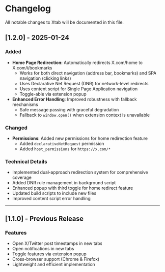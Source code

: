 # Changelog

All notable changes to Xtab will be documented in this file.

## [1.2.0] - 2025-01-24

### Added

-   **Home Page Redirection**: Automatically redirects X.com/home to X.com/i/bookmarks
    -   Works for both direct navigation (address bar, bookmarks) and SPA navigation (clicking links)
    -   Uses Declarative Net Request (DNR) for network-level redirects
    -   Uses content script for Single Page Application navigation
    -   Toggle-able via extension popup
-   **Enhanced Error Handling**: Improved robustness with fallback mechanisms
    -   Safe message passing with graceful degradation
    -   Fallback to `window.open()` when extension context is unavailable

### Changed

-   **Permissions**: Added new permissions for home redirection feature
    -   Added `declarativeNetRequest` permission
    -   Added `host_permissions` for `https://x.com/*`

### Technical Details

-   Implemented dual-approach redirection system for comprehensive coverage
-   Added DNR rule management in background script
-   Enhanced popup with third toggle for home redirect feature
-   Updated build scripts to include new files
-   Improved content script error handling

---

## [1.1.0] - Previous Release

### Features

-   Open X/Twitter post timestamps in new tabs
-   Open notifications in new tabs
-   Toggle features via extension popup
-   Cross-browser support (Chrome & Firefox)
-   Lightweight and efficient implementation
